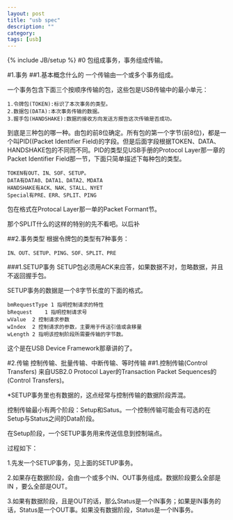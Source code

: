 ```yaml
---
layout: post
title: "usb spec"
description: ""
category: 
tags: [usb]
---
```

{% include JB/setup %}
#0
包组成事务，事务组成传输。

#1.事务
##1.基本概念什么的
一个传输由一个或多个事务组成。

一个事务包含下面三个按顺序传输的包，这些包是USB传输中的最小单元：

    1.令牌包(TOKEN):标识了本次事务的类型。
    2.数据包(DATA):本次事务传输的数据。
    3.握手包(HANDSHAKE):数据的接收方向发送方报告这次传输是否成功。

到底是三种包的哪一种。由包的前8位确定。所有包的第一个字节(前8位)，都是一个叫PID((Packet Identifier Field)的字段。但是后面字段根据TOKEN、DATA、HANDSHAKE包的不同而不同。PID的类型见USB手册的Protocol Layer那一章的Packet Identifier Field那一节，下面只简单描述下每种包的类型。

    TOKEN有OUT、IN、SOF、SETUP。
    DATA有DATA0、DATA1、DATA2、MDATA
    HANDSHAKE有ACK、NAK、STALL、NYET
    Special有PRE、ERR、SPLIT、PING

包在格式在Protocal Layer那一单的Packet Formant节。

那个SPLIT什么的这样的特别的先不看吧。以后补

##2.事务类型
根据令牌包的类型有7种事务：

    IN、OUT、SETUP、PING、SOF、SPLIT、PRE

###1.SETUP事务
SETUP包必须用ACK来应答，如果数据不对，忽略数据，并且不返回握手包。

SETUP事务的数据是一个8字节长度的下面的格式。

    bmRequestType 1 指明控制请求的特性
    bRequest	1 指明控制请求号
    wValue	2 控制请求参数
    wIndex	2 控制请求的参数，主要用于传送引值或衾移量
    wLength	2 指明该控制阶段所需要传输的字节数。

这个是在USB Device Framework那章讲的了。

#2.传输
控制传输、批量传输、中断传输、等时传输
##1.控制传输(Control Transfers)
来自USB2.0 Protocol Layer的Transaction Packet Sequences的(Control Transfers)。

*SETUP事务里也有数据的，这点经常与控制传输的数据阶段弄混。

控制传输最小有两个阶段：Setup和Satus。一个控制传输可能会有可选的在Setup与Status之间的Data阶段。

在Setup阶段，一个SETUP事务用来传送信息到控制端点。

过程如下：

1.先发一个SETUP事务，见上面的SETUP事务。

2.如果存在数据阶段，会由一个或多个IN、OUT事务组成。数据阶段要么全部是IN
，要么全部是OUT。

3.如果有数据阶段，且是OUT的话，那么Status是一个IN事务；如果是IN事务的话，Status是一个OUT事。如果没有数据阶段，Status是一个IN事务。

